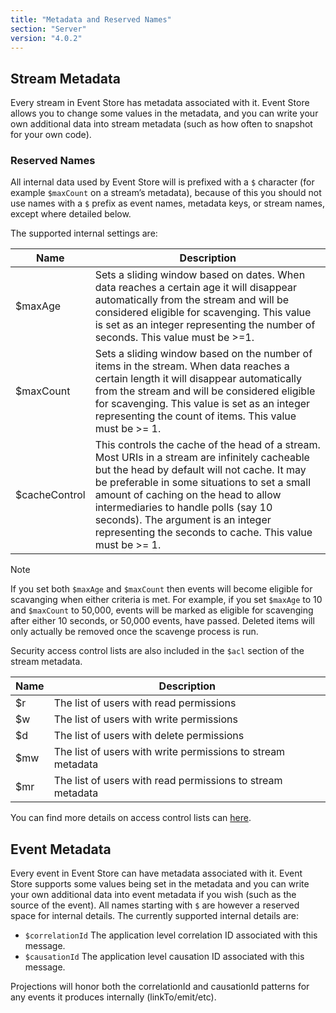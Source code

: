 ```yaml
---
title: "Metadata and Reserved Names"
section: "Server"
version: "4.0.2"
---
```


## Stream Metadata

Every stream in Event Store has metadata associated with it. Event Store allows you to change some values in the metadata, and you can write your own additional data into stream metadata (such as how often to snapshot for your own code).

### Reserved Names

All internal data used by Event Store will is prefixed with a `$` character (for example `$maxCount` on a stream’s metadata), because of this you should not use names with a `$` prefix as event names, metadata keys, or stream names, except where detailed below.

The supported internal settings are:

<table>
    <thead>
        <tr>
            <th>Name</th>
            <th>Description</th>
        </tr>
    </thead>
    <tbody>
        <tr>
            <td>$maxAge</td>
            <td>Sets a sliding window based on dates. When data reaches a certain age it will disappear automatically from the stream and will be considered eligible for scavenging. This value is set as an integer representing the number of seconds. This value must be >=1.</td>
        </tr>
        <tr>
            <td>$maxCount</td>
            <td>Sets a sliding window based on the number of items in the stream. When data reaches a certain length it will disappear automatically from the stream and will be considered eligible for scavenging. This value is set as an integer representing the count of items. This value must be >= 1.</td>
        </tr>
        <tr>
            <td>$cacheControl</td>
            <td>This controls the cache of the head of a stream. Most URIs in a stream are infinitely cacheable but the head by default will not cache. It may be preferable in some situations to set a small amount of caching on the head to allow intermediaries to handle polls (say 10 seconds). The argument is an integer representing the seconds to cache. This value must be >= 1.</td>
        </tr>
    </tbody>
</table>

> [!NOTE]
>
If you set both `$maxAge` and `$maxCount` then events will become eligible for scavanging when either criteria is met. For example, if you set `$maxAge` to 10 and `$maxCount` to 50,000, events will be marked as eligible for scavenging after either 10 seconds, or 50,000 events, have passed. Deleted items will only actually be removed once the scavenge process is run.


Security access control lists are also included in the `$acl` section of the stream metadata.

<table>
    <thead>
        <tr>
            <th>Name</th>
            <th>Description</th>
        </tr>
    </thead>
    <tbody>
        <tr>
            <td>$r</td>
            <td>The list of users with read permissions</td>
        </tr>
        <tr>
            <td>$w</td>
            <td>The list of users with write permissions</td>
        </tr>
        <tr>
            <td>$d</td>
            <td>The list of users with delete permissions</td>
        </tr>
        <tr>
            <td>$mw</td>
            <td>The list of users with write permissions to stream metadata</td>
        </tr>
        <tr>
            <td>$mr</td>
            <td>The list of users with read permissions to stream metadata</td>
        </tr>
    </tbody>
</table>

You can find more details on access control lists can [here]({{site.baseurl}}/access-control-lists).

## Event Metadata

<!--  TODO: Is this duplicated or different?-->

Every event in Event Store can have metadata associated with it. Event Store supports some values being set in the metadata and you can write your own additional data into event metadata if you wish (such as the source of the event). All names starting with `$` are however a reserved space for internal details. The currently supported internal details are:

-   `$correlationId` The application level correlation ID associated with this message.
-   `$causationId` The application level causation ID associated with this message.

Projections will honor both the correlationId and causationId patterns for any events it produces internally (linkTo/emit/etc).
